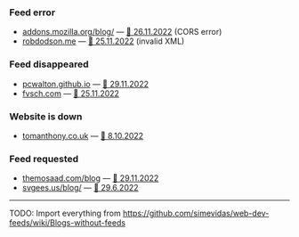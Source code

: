 ### Feed error

* [addons.mozilla.org/blog/](https://addons.mozilla.org/blog/) — [💬 26.11.2022](https://www.reddit.com/r/firefox/comments/z4u4kb/feedbro_addon_cant_access_feed_of_firefox_addons/) (CORS error)
* [robdodson.me](https://robdodson.me/) — [💬 25.11.2022](https://pinafore.social/statuses/109402350486107411) (invalid XML)

### Feed disappeared

* [pcwalton.github.io](https://pcwalton.github.io/) — [💬 29.11.2022](https://github.com/pcwalton/pcwalton.github.com/issues/6)
* [fvsch.com](https://fvsch.com/) — [💬 25.11.2022](https://twitter.com/simevidas/status/1595976232226770944)

### Website is down

* [tomanthony.co.uk](https://www.tomanthony.co.uk/) — [💬 8.10.2022](https://twitter.com/simevidas/status/1578746145870077953)

### Feed requested

* [themosaad.com/blog](https://www.themosaad.com/blog) — [💬 29.11.2022](https://news.ycombinator.com/item?id=33789426)
* [svgees.us/blog/](https://svgees.us/blog/) — [💬 29.6.2022](https://github.com/svgeesus/svgeesus.github.io/issues/12)

---

TODO: Import everything from https://github.com/simevidas/web-dev-feeds/wiki/Blogs-without-feeds
